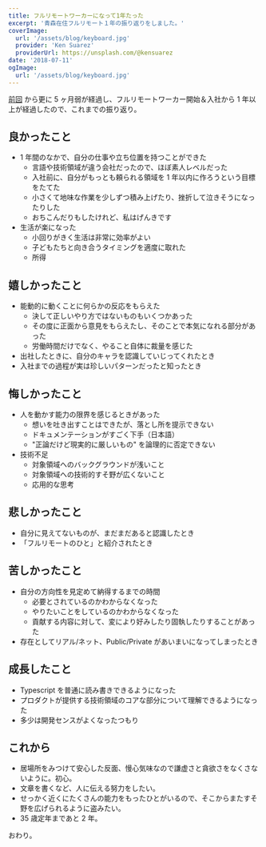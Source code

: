 ```yaml
---
title: フルリモートワーカーになって1年たった
excerpt: '青森在住フルリモート１年の振り返りをしました。'
coverImage:
  url: '/assets/blog/keyboard.jpg'
  provider: 'Ken Suarez'
  providerUrl: https://unsplash.com/@kensuarez
date: '2018-07-11'
ogImage:
  url: '/assets/blog/keyboard.jpg'
---
```


[前回](/posts/remote-work) から更に 5 ヶ月弱が経過し、フルリモートワーカー開始＆入社から 1 年以上が経過したので、これまでの振り返り。

## 良かったこと

- 1 年間のなかで、自分の仕事や立ち位置を持つことができた
  - 言語や技術領域が違う会社だったので、ほぼ素人レベルだった
  - 入社前に、自分がもっとも頼られる領域を 1 年以内に作ろうという目標をたてた
  - 小さくて地味な作業を少しずつ積み上げたり、挫折して泣きそうになったりした
  - おちこんだりもしたけれど、私はげんきです
- 生活が楽になった
  - 小回りがきく生活は非常に効率がよい
  - 子どもたちと向き合うタイミングを適度に取れた
  - 所得

## 嬉しかったこと

- 能動的に動くことに何らかの反応をもらえた
  - 決して正しいやり方ではないものもいくつかあった
  - その度に正面から意見をもらえたし、そのことで本気になれる部分があった
  - 労働時間だけでなく、やること自体に裁量を感じた
- 出社したときに、自分のキャラを認識していじってくれたとき
- 入社までの過程が実は珍しいパターンだったと知ったとき

## 悔しかったこと

- 人を動かす能力の限界を感じるときがあった
  - 想いを吐き出すことはできたが、落とし所を提示できない
  - ドキュメンテーションがすごく下手（日本語）
  - "正論だけど現実的に厳しいもの" を論理的に否定できない
- 技術不足
  - 対象領域へのバックグラウンドが浅いこと
  - 対象領域への技術的すそ野が広くないこと
  - 応用的な思考

## 悲しかったこと

- 自分に見えてないものが、まだまだあると認識したとき
- 「フルリモートのひと」と紹介されたとき

## 苦しかったこと

- 自分の方向性を見定めて納得するまでの時間
  - 必要とされているのかわからなくなった
  - やりたいことをしているのかわからなくなった
  - 貢献する内容に対して、変により好みしたり固執したりすることがあった
- 存在としてリアル/ネット、Public/Private があいまいになってしまったとき

## 成長したこと

- Typescript を普通に読み書きできるようになった
- プロダクトが提供する技術領域のコアな部分について理解できるようになった
- 多少は開発センスがよくなったつもり

## これから

- 居場所をみつけて安心した反面、慢心気味なので謙虚さと貪欲さをなくさないように。初心。
- 文章を書くなど、人に伝える努力をしたい。
- せっかく近くにたくさんの能力をもったひとがいるので、そこからまたすそ野を広げられるように盗みたい。
- 35 歳定年まであと 2 年。

おわり。
